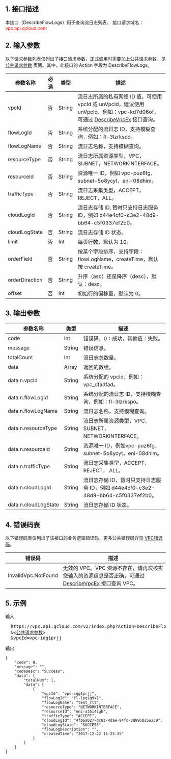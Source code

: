 ## 1. 接口描述
 
本接口（DescribeFlowLogs）用于查询流日志列表。
接口请求域名：<font style="color:red">vpc.api.qcloud.com</font> 


## 2. 输入参数
以下请求参数列表仅列出了接口请求参数，正式调用时需要加上公共请求参数，见 <a href="/doc/api/372/4153" title="公共请求参数">公共请求参数</a> 页面。其中，此接口的 Action 字段为 DescribeFlowLogs。

| 参数名称 | 必选  | 类型 | 描述 |
|---------|---------|---------|---------|
| vpcId | 否 | String | 流日志所属的私有网络 ID 值，可使用 vpcId 或 unVpcId，建议使用 unVpcId，例如：vpc-kd7d06of，可通过 <a href="http://cloud.tencent.com/doc/api/245/%E6%9F%A5%E8%AF%A2%E7%A7%81%E6%9C%89%E7%BD%91%E7%BB%9C%E5%88%97%E8%A1%A8" title="DescribeVpcEx">DescribeVpcEx</a> 接口查询。 | 
| flowLogId | 否 | String | 系统分配的流日志 ID，支持模糊查询，例如：fl-3lzrkspo。|
| flowLogName | 否 | String | 流日志名称，支持模糊查询。 |
| resourceType | 否 | String | 流日志所属资源类型，VPC，SUBNET，NETWORKINTERFACE。 |
| resourceId | 否 | String | 资源唯一 ID，例如 vpc-puz6fg，subnet-5o8ycyt，eni-08dhim。 |
| trafficType | 否 | String | 流日志采集类型，ACCEPT，REJECT，ALL。 |
| cloudLogId | 否 | String | 流日志存储 ID, 暂时只支持日志服务 ID，例如 d44e4cf0-c3e2-48d9-bb64-c5f0337ef2b0。 |
| cloudLogState | 否 | String | 流日志存储 ID 状态。 |
| limit | 否 | Int | 每页行数，默认为 10。 |
| orderField | 否 | String | 按某个字段排序，支持字段：flowLogName，createTime，默认按 createTime。 |
| orderDirection | 否 | String | 升序（asc）还是降序（desc），默认：desc。 |
| offset | 否 | Int | 初始行的偏移量，默认为 0。|

## 3. 输出参数

| 参数名称 | 类型 | 描述|
|---------|---------|---------|
| code| Int | 错误码，0：成功，其他值：失败。 |
| message |  String | 错误信息。 |
| totalCount |  Int | 流日志总数量。 |
| data | Array  | 返回的数组。 |
| data.n.vpcId | String | 系统分配的 vpcId，例如：vpc_dfadfad。|
| data.n.flowLogId | String | 系统分配的流日志 ID，支持模糊查询，例如：fl-3lzrkspo。|
| data.n.flowLogName | String | 流日志名称，支持模糊查询。 |
| data.n.resourceType | String | 流日志所属资源类型，VPC，SUBNET，NETWORKINTERFACE。 |
| data.n.resourceId | String | 资源唯一 ID，例如vpc-puz6fg，subnet-5o8ycyt，eni-08dhim。 |
| data.n.trafficType | String | 流日志采集类型，ACCEPT，REJECT， ALL。 |
| data.n.cloudLogId | String | 流日志存储 ID，暂时只支持日志服务 ID，例如 d44e4cf0-c3e2-48d9-bb64-c5f0337ef2b0。 |
| data.n.cloudLogState | String | 流日志存储 ID 状态。 |


## 4. 错误码表
以下错误码表仅列出了该接口的业务逻辑错误码，更多公共错误码详见 <a href="https://intl.cloud.tencent.com/doc/api/245/4924" title="VPC错误码">VPC错误码</a>。
 
| 错误码 | 描述 |
|---------|---------|
| InvalidVpc.NotFound | 无效的 VPC。VPC 资源不存在，请再次核实您输入的资源信息是否正确，可通过 <a href="http://cloud.tencent.com/doc/api/245/%E6%9F%A5%E8%AF%A2%E7%A7%81%E6%9C%89%E7%BD%91%E7%BB%9C%E5%88%97%E8%A1%A8" title="DescribeVpcEx">DescribeVpcEx</a> 接口查询 VPC。 |

## 5. 示例
 
输入
<pre>
  https://vpc.api.qcloud.com/v2/index.php?Action=DescribeFlowLogs
  &<<a href="https://intl.cloud.tencent.com/doc/api/229/6976">公共请求参数</a>>
  &vpcId=vpc-idg1prjj
</pre>

输出

```
{
    "code": 0,
    "message": "",
    "codeDesc": "Success",
    "data": {
        "totalNum": 1,
        "data": [
            {
                "vpcId": "vpc-iqg1prjj",
                "flowLogId": "fl-1pq1g9x1",
                "flowLogName": "test_rtt",
                "resourceType": "NETWORKINTERFACE",
                "resourceId": "eni-a35i4igb",
                "trafficType": "ACCEPT",
                "cloudLogId": "4fb6a027-dc83-4dae-94fc-3d995025a239",
                "cloudLogState": "SUCCESS",
                "flowLogDescription": "",
                "createdTime": "2017-12-22 11:25:35"
            }
        ]
    }
}
```
